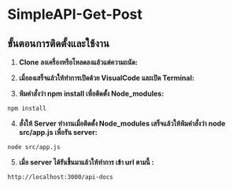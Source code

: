 # SimpleAPI-Get-Post

## ขั้นตอนการติดตั้งและใช้งาน

1. **Clone ลงเครื่องหรือโหลดลงแล้วแต่ความถนัด:**

2. **เมื่อลงเสร็จแล้วให้ทำการเปิดด้วย VisualCode และเปิด Terminal:**

3. **พิมคำสั่งว่า npm install เพื่อติดตั้ง Node_modules:**

```bash
npm install
```
4.  **สั่งให้ Server ทำงานเมื่อติดตั้ง Node_modules เสร็จแล้วให้พิมคำสั่งว่า  node src/app.js เพื่อรัน server:**

```bash
node src/app.js
```

5. **เมื่อ server ได้รันขึ้นมาแล้วให้ทำการ เข้า url ตามนี้ :**
```bash
http://localhost:3000/api-docs
```